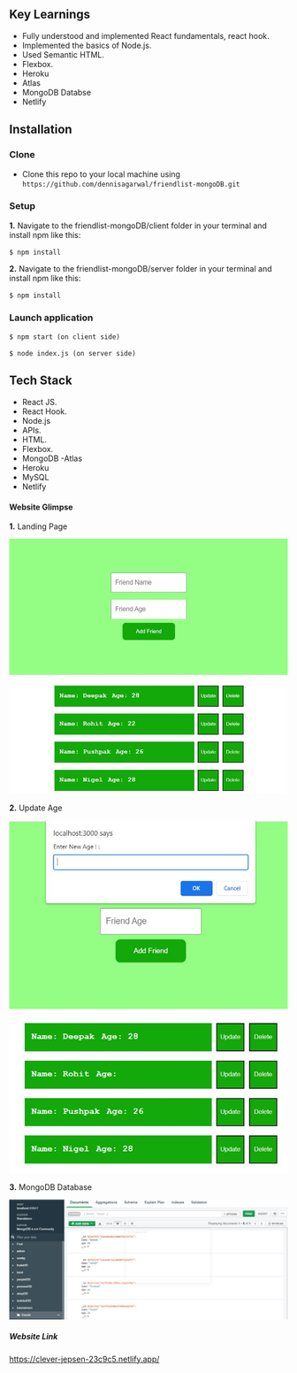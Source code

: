## Key Learnings

- Fully understood and implemented React fundamentals, react hook.
- Implemented the basics of Node.js.
- Used Semantic HTML.
- Flexbox.
- Heroku
- Atlas
- MongoDB Databse
- Netlify

## Installation

### Clone

- Clone this repo to your local machine using `https://github.com/dennisagarwal/friendlist-mongoDB.git`

### Setup

**1.** Navigate to the friendlist-mongoDB/client folder in your terminal and install npm like this:

```
$ npm install
```

**2.** Navigate to the friendlist-mongoDB/server folder in your terminal and install npm like this:

```
$ npm install
```

### Launch application

```
$ npm start (on client side)
```

```
$ node index.js (on server side)
```

## Tech Stack

- React JS.
- React Hook.
- Node.js
- APIs.
- HTML.
- Flexbox.
- MongoDB
  -Atlas
- Heroku
- MySQL
- Netlify

#### Website Glimpse

**1.** Landing Page

![](client/images/landingPage.JPG)

**2.** Update Age

![](client/images/updatePage.JPG)

**3.** MongoDB Database

![](client/images/mongoDBdatabase.JPG)

##### Website Link

https://clever-jepsen-23c9c5.netlify.app/
